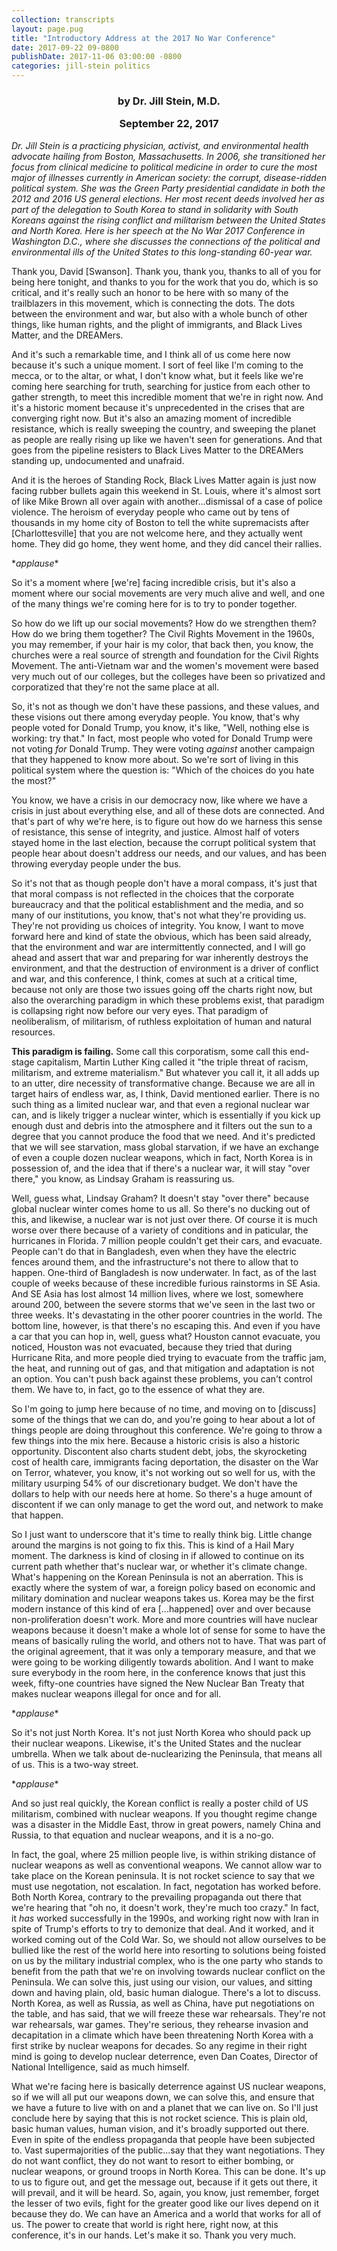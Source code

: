 ```yaml
---
collection: transcripts
layout: page.pug
title: "Introductory Address at the 2017 No War Conference"
date: 2017-09-22 09-0800
publishDate: 2017-11-06 03:00:00 -0800
categories: jill-stein politics
---
```


<h3 style="text-align: center;">by Dr. Jill Stein, M.D.

September 22, 2017</h3>

*Dr. Jill Stein is a practicing physician, activist, and environmental health advocate hailing from Boston, Massachusetts. In 2006, she transitioned her focus from clinical medicine to political medicine in order to cure the most major of illnesses currently in American society: the corrupt, disease-ridden political system. She was the Green Party presidential candidate in both the 2012 and 2016 US general elections. Her most recent deeds involved her as part of the delegation to South Korea to stand in solidarity with South Koreans against the rising conflict and militarism between the United States and North Korea. Here is her speech at the No War 2017 Conference in Washington D.C., where she discusses the connections of the political and environmental ills of the United States to this long-standing 60-year war.*

Thank you, David [Swanson]. Thank you, thank you, thanks to all of you for being here tonight, and thanks to you for the work that you do, which is so critical, and it's really such an honor to be here with so many of the trailblazers in this movement, which is connecting the dots. The dots between the environment and war, but also with a whole bunch of other things, like human rights, and the plight of immigrants, and Black Lives Matter, and the DREAMers.

And it's such a remarkable time, and I think all of us come here now because it's such a unique moment. I sort of feel like I'm coming to the mecca, or to the altar, or what, I don't know what, but it feels like we're coming here searching for truth, searching for justice from each other to gather strength, to meet this incredible moment that we're in right now. And it's a historic moment because it's unprecedented in the crises that are converging right now. But it's also an amazing moment of incredible resistance, which is really sweeping the country, and sweeping the planet as people are really rising up like we haven't seen for generations. And that goes from the pipeline resisters to Black Lives Matter to the DREAMers standing up, undocumented and unafraid.

And it is the heroes of Standing Rock, Black Lives Matter again is just now facing rubber bullets again this weekend in St. Louis, where it's almost sort of like Mike Brown all over again with another...dismissal of a case of police violence. The heroism of everyday people who came out by tens of thousands in my home city of Boston to tell the white supremacists after [Charlottesville] that you are not welcome here, and they actually went home. They did go home, they went home, and they did cancel their rallies.

\**applause*\*

So it's a moment where [we're] facing incredible crisis, but it's also a moment where our social movements are very much alive and well, and one of the many things we're coming here for is to try to ponder together.

So how do we lift up our social movements? How do we strengthen them? How do we bring them together? The Civil Rights Movement in the 1960s, you may remember, if your hair is my color, that back then, you know, the churches were a real source of strength and foundation for the Civil Rights Movement. The anti-Vietnam war and the women's movement were based very much out of our colleges, but the colleges have been so privatized and corporatized that they're not the same place at all.

So, it's not as though we don't have these passions, and these values, and these visions out there among everyday people. You know, that's why people voted for Donald Trump, you know, it's like, "Well, nothing else is working: try that." In fact, most people who voted for Donald Trump were not voting *for* Donald Trump. They were voting *against* another campaign that they happened to know more about. So we're sort of living in this political system where the question is: "Which of the choices do you hate the most?"

You know, we have a crisis in our democracy now, like where we have a crisis in just about everything else, and all of these dots are connected. And that's part of why we're here, is to figure out how do we harness this sense of resistance, this sense of integrity, and justice. Almost half of voters stayed home in the last election, because the corrupt political system that people hear about doesn't address our needs, and our values, and has been throwing everyday people under the bus.

So it's not that as though people don't have a moral compass, it's just that that moral compass is not reflected in the choices that the corporate bureaucracy and that the political establishment and the media, and so many of our institutions, you know, that's not what they're providing us. They're not providing us choices of integrity. You know, I want to move forward here and kind of state the obvious, which has been said already, that the environment and war are intermittently connected, and I will go ahead and assert that war and preparing for war inherently destroys the environment, and that the destruction of environment is a driver of conflict and war, and this conference, I think, comes at such at a critical time, because not only are those two issues going off the charts right now, but also the overarching paradigm in which these problems exist, that paradigm is collapsing right now before our very eyes. That paradigm of neoliberalism, of militarism, of ruthless exploitation of human and natural resources.

**This paradigm is failing.** Some call this corporatism, some call this end-stage capitalism, Martin Luther King called it "the triple threat of racism, militarism, and extreme materialism." But whatever you call it, it all adds up to an utter, dire necessity of transformative change. Because we are all in target hairs of endless war, as, I think, David mentioned earlier. There is no such thing as a limited nuclear war, and that even a regional nuclear war can, and is likely trigger a nuclear winter, which is essentially if you kick up enough dust and debris into the atmosphere and it filters out the sun to a degree that you cannot produce the food that we need. And it's predicted that we will see starvation, mass global starvation, if we have an exchange of even a couple dozen nuclear weapons, which in fact, North Korea is in possession of, and the idea that if there's a nuclear war, it will stay "over there," you know, as Lindsay Graham is reassuring us.

Well, guess what, Lindsay Graham? It doesn't stay "over there" because global nuclear winter comes home to us all. So there's no ducking out of this, and likewise, a nuclear war is not just over there. Of course it is much worse over there because of a variety of conditions and in paticular, the hurricanes in Florida. 7 million people couldn't get their cars, and evacuate. People can't do that in Bangladesh, even when they have the electric fences around them, and the infrastructure's not there to allow that to happen. One-third of Bangladesh is now underwater. In fact, as of the last couple of weeks because of these incredible furious rainstorms in SE Asia. And SE Asia has lost almost 14 million lives, where we lost, somewhere around 200, between the severe storms that we've seen in the last two or three weeks. It's devastating in the other poorer countries in the world. The bottom line, however, is that there's no escaping this. And even if you have a car that you can hop in, well, guess what? Houston cannot evacuate, you noticed, Houston was not evacuated, because they tried that during Hurricane Rita, and more people died trying to evacuate from the traffic jam, the heat, and running out of gas, and that mitigation and adaptation is not an option. You can't push back against these problems, you can't control them. We have to, in fact, go to the essence of what they are.

So I'm going to jump here because of no time, and moving on to [discuss] some of the things that we can do, and you're going to hear about a lot of things people are doing throughout this conference. We're going to throw a few things into the mix here. Because a historic crisis is also a historic opportunity. Discontent also charts student debt, jobs, the skyrocketing cost of health care, immigrants facing deportation, the disaster on the War on Terror, whatever, you know, it's not working out so well for us, with the military usurping 54% of our discretionary budget. We don't have the dollars to help with our needs here at home. So there's a huge amount of discontent if we can only manage to get the word out, and network to make that happen.

So I just want to underscore that it's time to really think big. Little change around the margins is not going to fix this. This is kind of a Hail Mary moment. The darkness is kind of closing in if allowed to continue on its current path whether that's nuclear war, or whether it's climate change. What's happening on the Korean Peninsula is not an aberration. This is exactly where the system of war, a foreign policy based on economic and military domination and nuclear weapons takes us. Korea may be the first modern instance of this kind of era [...happened] over and over because non-proliferation doesn't work. More and more countries will have nuclear weapons because it doesn't make a whole lot of sense for some to have the means of basically ruling the world, and others not to have. That was part of the original agreement, that it was only a temporary measure, and that we were going to be working diligently towards abolition. And I want to make sure everybody in the room here, in the conference knows that just this week, fifty-one countries have signed the New Nuclear Ban Treaty that makes nuclear weapons illegal for once and for all.

\**applause*\*

So it's not just North Korea. It's not just North Korea who should pack up their nuclear weapons. Likewise, it's the United States and the nuclear umbrella. When we talk about de-nuclearizing the Peninsula, that means all of us. This is a two-way street.

\**applause*\*

And so just real quickly, the Korean conflict is really a poster child of US militarism, combined with nuclear weapons. If you thought regime change was a disaster in the Middle East, throw in great powers, namely China and Russia, to that equation and nuclear weapons, and it is a no-go.

In fact, the goal, where 25 million people live, is within striking distance of nuclear weapons as well as conventional weapons. We cannot allow war to take place on the Korean peninsula. It is not rocket science to say that we must use negotation, not escalation. In fact, negotation has worked before. Both North Korea, contrary to the prevailing propaganda out there that we're hearing that "oh no, it doesn't work, they're much too crazy." In fact, it *has* worked successfully in the 1990s, and working right now with Iran in spite of Trump's efforts to try to demonize that deal. And it worked, and it worked coming out of the Cold War. So, we should not allow ourselves to be bullied like the rest of the world here into resorting to solutions being foisted on us by the military industrial complex, who is the one party who stands to benefit from the path that we're on involving towards nuclear conflict on the Peninsula. We can solve this, just using our vision, our values, and sitting down and having plain, old, basic human dialogue. There's a lot to discuss. North Korea, as well as Russia, as well as China, have put negotiations on the table, and has said, that we will freeze these war rehearsals. They're not war rehearsals, war games. They're serious, they rehearse invasion and decapitation in a climate which have been threatening North Korea with a first strike by nuclear weapons for decades. So any regime in their right mind is going to develop nuclear deterrence, even Dan Coates, Director of National Intelligence, said as much himself.

What we're facing here is basically deterrence against US nuclear weapons, so if we will all put our weapons down, we can solve this, and ensure that we have a future to live with on and a planet that we can live on. So I'll just conclude here by saying that this is not rocket science. This is plain old, basic human values, human vision, and it's broadly supported out there. Even in spite of the endless propaganda that people have been subjected to. Vast supermajorities of the public...say that they want negotiations. They do not want conflict, they do not want to resort to either bombing, or nuclear weapons, or ground troops in North Korea. This can be done. It's up to us to figure out, and get the message out, because if it gets out there, it will prevail, and it will be heard. So, again, you know, just remember, forget the lesser of two evils, fight for the greater good like our lives depend on it because they do. We can have an America and a world that works for all of us. The power to create that world is right here, right now, at this conference, it's in our hands. Let's make it so. Thank you very much.
